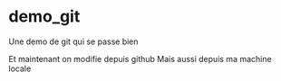 # demo_git
Une demo de git qui se passe bien

Et maintenant on modifie depuis github
Mais aussi depuis ma machine locale
